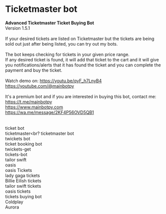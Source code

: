 # Ticketmaster bot<br>
<b>Advanced Ticketmaster Ticket Buying Bot</b><br>
Version 1.5.1<br>
<br>
If your desired tickets are listed on Ticketmaster but the tickets are being sold out just after being listed, you can try out my bots.<br>
<br>
The bot keeps checking for tickets in your given price range.<br>
If any desired ticket is found, it will add that ticket to the cart and it will give you notifications/alerts that it has found the ticket and you can complete the payment and buy the ticket.<br>
<br>
Watch demo on:
https://youtu.be/qyF_h7LnyB4<br>
https://youtube.com/@mainbotpy<br>
<br>
It's a premium bot and if you are interested in buying this bot, contact me:<br>
https://t.me/mainbotpy<br>
https://www.mainbotpy.com<br>
https://wa.me/message/2KF4P56OVD5QB1
<br>
<br>
<br>
ticket bot <br>
ticketmaster<br?
ticketmaster bot<br>
twickets bot <br>
ticket booking bot <br>
twickets-get <br>
tickets-bot <br>
tailor swift <br>
oasis <br>
oasis Tickets <br>
lady gaga tickets <br>
Billie Eilish tickets <br>
tailor swift tickets <br>
oasis tickets <br>
tickets buying bot <br>
Coldplay <br>
Aurora <br>
